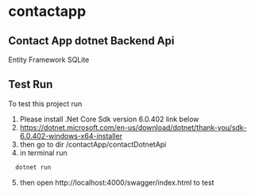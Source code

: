 # contactapp
## Contact App dotnet Backend Api

Entity Framework SQLite

## Test Run

To test this project run
1. Please install .Net Core Sdk version 6.0.402 link below
2. https://dotnet.microsoft.com/en-us/download/dotnet/thank-you/sdk-6.0.402-windows-x64-installer
3. then go to dir /contactApp/contactDotnetApi
4. in terminal run
```bash
  dotnet run
```
5. then open http://localhost:4000/swagger/index.html to test
